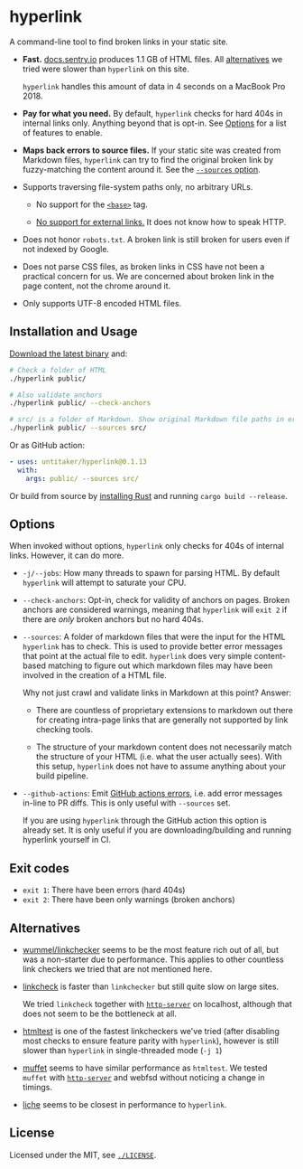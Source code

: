 # hyperlink

A command-line tool to find broken links in your static site.

* **Fast.** [docs.sentry.io](https://github.com/getsentry/sentry-docs) produces
  1.1 GB of HTML files. All [alternatives](#alternatives) we tried were slower
  than `hyperlink` on this site.

  `hyperlink` handles this amount of data in 4 seconds on a MacBook Pro 2018.

* **Pay for what you need.** By default, `hyperlink` checks for hard 404s in
  internal links only. Anything beyond that is opt-in. See [Options](#options)
  for a list of features to enable.

* **Maps back errors to source files.** If your static site was created from
  Markdown files, `hyperlink` can try to find the original broken link by
  fuzzy-matching the content around it. See the [`--sources` option](#options).

* Supports traversing file-system paths only, no arbitrary URLs.

  * No support for the [`<base>`](https://developer.mozilla.org/en-US/docs/Web/HTML/Element/base) tag.

  * [No support for external links.](https://github.com/untitaker/hyperlink/issues/5) It does not know how to speak HTTP.

* Does not honor `robots.txt`. A broken link is still broken for users even if
  not indexed by Google.

* Does not parse CSS files, as broken links in CSS have not been a practical
  concern for us. We are concerned about broken link in the page content, not
  the chrome around it.

* Only supports UTF-8 encoded HTML files.

## Installation and Usage

[Download the latest binary](https://github.com/untitaker/hyperlink/releases) and:

```bash
# Check a folder of HTML
./hyperlink public/

# Also validate anchors
./hyperlink public/ --check-anchors

# src/ is a folder of Markdown. Show original Markdown file paths in errors
./hyperlink public/ --sources src/
```

Or as GitHub action:

```yaml
- uses: untitaker/hyperlink@0.1.13
  with:
    args: public/ --sources src/
```

Or build from source by [installing Rust](https://rustup.rs/) and running
`cargo build --release`.

## Options

When invoked without options, `hyperlink` only checks for 404s of internal
links. However, it can do more.

* `-j/--jobs`: How many threads to spawn for parsing HTML. By default
  `hyperlink` will attempt to saturate your CPU.

* `--check-anchors`: Opt-in, check for validity of anchors on pages. Broken
  anchors are considered warnings, meaning that `hyperlink` will `exit 2` if
  there are *only* broken anchors but no hard 404s.

* `--sources`: A folder of markdown files that were the input for the HTML
  `hyperlink` has to check. This is used to provide better error messages that
  point at the actual file to edit. `hyperlink` does very simple content-based
  matching to figure out which markdown files may have been involved in the
  creation of a HTML file.

  Why not just crawl and validate links in Markdown at this point? Answer:

  * There are countless of proprietary extensions to markdown out there for
    creating intra-page links that are generally not supported by link checking
    tools.

  * The structure of your markdown content does not necessarily match the
    structure of your HTML (i.e. what the user actually sees). With this setup,
    `hyperlink` does not have to assume anything about your build pipeline.

* `--github-actions`: Emit [GitHub actions
  errors](https://docs.github.com/en/free-pro-team@latest/actions/reference/workflow-commands-for-github-actions#setting-an-error-message),
  i.e. add error messages in-line to PR diffs. This is only useful with
  `--sources` set.

  If you are using `hyperlink` through the GitHub action this option is already
  set. It is only useful if you are downloading/building and running hyperlink
  yourself in CI.

## Exit codes

* `exit 1`: There have been errors (hard 404s)
* `exit 2`: There have been only warnings (broken anchors)

## Alternatives

* [wummel/linkchecker](https://wummel.github.io/linkchecker/) seems to be the
  most feature rich out of all, but was a non-starter due to performance. This
  applies to other countless link checkers we tried that are not mentioned
  here.

* [linkcheck](https://github.com/filiph/linkcheck) is faster than `linkchecker`
  but still quite slow on large sites.

  We tried `linkcheck` together with
  [`http-server`](https://www.npmjs.com/package/http-server) on localhost,
  although that does not seem to be the bottleneck at all.

* [htmltest](https://github.com/wjdp/htmltest) is one of the fastest
  linkcheckers we've tried (after disabling most checks to ensure feature
  parity with `hyperlink`), however is still slower than `hyperlink` in
  single-threaded mode (`-j 1`)

* [muffet](https://github.com/raviqqe/muffet) seems to have similar performance
  as `htmltest`. We tested `muffet` with
  [`http-server`](https://www.npmjs.com/package/http-server) and webfsd without
  noticing a change in timings.

* [liche](https://github.com/raviqqe/liche) seems to be closest in performance
  to `hyperlink`.

## License

Licensed under the MIT, see [`./LICENSE`](./LICENSE).
